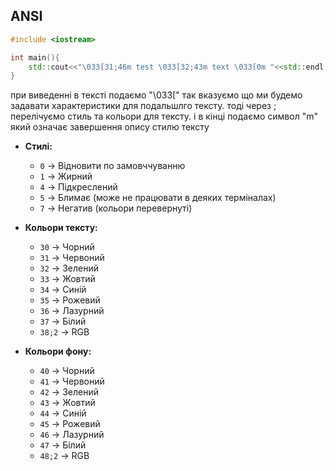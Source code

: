 ## ANSI
```c++
#include <iostream>

int main(){
	std::cout<<"\033[31;46m test \033[32;43m text \033[0m "<<std::endl;
}
```
при виведенні в тексті подаємо \"\033[\" так вказуємо що ми будемо задавати характеристики для подальшлго тексту.
тоді через ; перелічуємо стиль та кольори для тексту.
і в кінці подаємо символ "m" який означає завершення опису стилю тексту
- **Стилі:**
    
    - `0` → Відновити по замовччуванню
    - `1` → Жирний
    - `4` → Підкреслений
    - `5` → Блимає (може не працювати в деяких терміналах)
    - `7` → Негатив (кольори перевернуті)
- **Кольори тексту:**
    
    - `30` → Чорний
    - `31` → Червоний
    - `32` → Зелений
    - `33` → Жовтий
    - `34` → Синій
    - `35` → Рожевий
    - `36` → Лазурний
    - `37` → Білий
    - `38;2` -> RGB
- **Кольори фону:**
    
    - `40` → Чорний
    - `41` → Червоний
    - `42` → Зелений
    - `43` → Жовтий
    - `44` → Синій
    - `45` → Рожевий
    - `46` → Лазурний
    - `47` → Білий
    - `48;2` -> RGB


